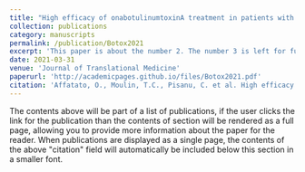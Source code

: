 ```yaml
---
title: "High efficacy of onabotulinumtoxinA treatment in patients with comorbid migraine and depression: a meta-analysis"
collection: publications
category: manuscripts
permalink: /publication/Botox2021
excerpt: 'This paper is about the number 2. The number 3 is left for future work.'
date: 2021-03-31
venue: 'Journal of Translational Medicine'
paperurl: 'http://academicpages.github.io/files/Botox2021.pdf'
citation: 'Affatato, O., Moulin, T.C., Pisanu, C. et al. High efficacy of onabotulinumtoxinA treatment in patients with comorbid migraine and depression: a meta-analysis. J Transl Med 19, 133 (2021). https://doi.org/10.1186/s12967-021-02801-w'
---
```


The contents above will be part of a list of publications, if the user clicks the link for the publication than the contents of section will be rendered as a full page, allowing you to provide more information about the paper for the reader. When publications are displayed as a single page, the contents of the above "citation" field will automatically be included below this section in a smaller font.